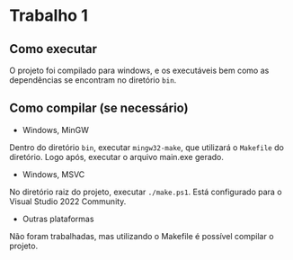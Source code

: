 # Trabalho 1

## Como executar

O projeto foi compilado para windows, e os executáveis bem como as dependências se encontram no diretório `bin`.

## Como compilar (se necessário)

- Windows, MinGW

Dentro do diretório `bin`, executar `mingw32-make`, que utilizará o `Makefile` do diretório. Logo após, executar o arquivo main.exe gerado.

- Windows, MSVC

No diretório raiz do projeto, executar `./make.ps1`. Está configurado para o Visual Studio 2022 Community.

- Outras plataformas

Não foram trabalhadas, mas utilizando o Makefile é possível compilar o projeto.

